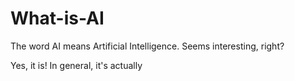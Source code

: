# What-is-AI
 The word AI means Artificial Intelligence. Seems interesting, right?

 Yes, it is! 
In general, it's actually 
